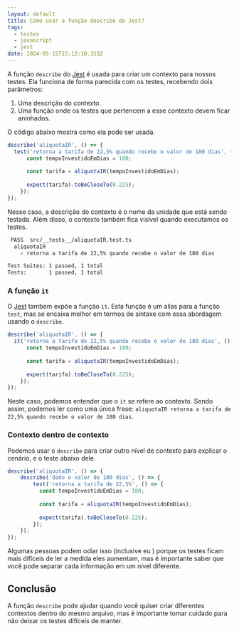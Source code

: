 ```yaml
---
layout: default
title: Como usar a função describe do Jest?
tags:
  - testes
  - javascript
  - jest
date: 2024-05-15T15:12:10.353Z
---
```

A função `describe` do [Jest](https://jestjs.io/) é usada para criar um contexto para nossos testes. Ela funciona de forma parecida com os testes, recebendo dois parâmetros:

1. Uma descrição do contexto.
2. Uma função onde os testes que pertencem a esse contexto devem ficar aninhados.

O código abaixo mostra como ela pode ser usada.

```jsx
describe('aliquotaIR', () => {
  test('retorna a tarifa de 22,5% quando recebe o valor de 180 dias', () => {
	  const tempoInvestidoEmDias = 180;
  
	  const tarifa = aliquotaIR(tempoInvestidoEmDias);
  
	  expect(tarifa).toBeCloseTo(0.225);
	});
});
```

Nesse caso, a descrição do contexto é o nome da unidade que está sendo testada. Além disso, o contexto também fica visível quando executamos os testes.

```bash
 PASS  src/__tests__/aliquotaIR.test.ts
  aliquotaIR
    ✓ retorna a tarifa de 22,5% quando recebe o valor de 180 dias

Test Suites: 1 passed, 1 total
Tests:       1 passed, 1 total
```

### A função `it`

O [Jest](https://jestjs.io/) também expõe a função `it`. Esta função é um alias para a função `test`, mas se encaixa melhor em termos de sintaxe com essa abordagem usando o `describe`.

```jsx
describe('aliquotaIR', () => {
  it('retorna a tarifa de 22,5% quando recebe o valor de 180 dias', () => {
	  const tempoInvestidoEmDias = 180;
  
	  const tarifa = aliquotaIR(tempoInvestidoEmDias);
  
	  expect(tarifa).toBeCloseTo(0.225);
	});
});
```

Neste caso, podemos entender que o `it` se refere ao contexto. Sendo assim, podemos ler como uma única frase: `aliquotaIR retorna a tarifa de 22,5% quando recebe o valor de 180 dias`.

### Contexto dentro de contexto

Podemos usar o `describe` para criar outro nível de contexto para explicar o cenário, e o teste abaixo dele.

```jsx
describe('aliquotaIR', () => {
	describe('dado o valor de 180 dias', () => {
		test('retorna a tarifa de 22,5%', () => {
		  const tempoInvestidoEmDias = 180;
  
		  const tarifa = aliquotaIR(tempoInvestidoEmDias);
  
		  expect(tarifa).toBeCloseTo(0.225);
		});
	});
});
```

Algumas pessoas podem odiar isso (inclusive eu ) porque os testes ficam mais difíceis de ler a medida eles aumentam, mas é importante saber que você pode separar cada informação em um nível diferente.

## Conclusão

A função `describe` pode ajudar quando você quiser criar diferentes contextos dentro do mesmo arquivo, mas é importante tomar cuidado para não deixar os testes difíceis de manter.